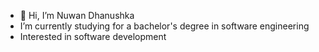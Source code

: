 - 👋 Hi, I’m Nuwan Dhanushka
-    I’m currently studying for a bachelor's degree in software engineering 
-    Interested in software development



